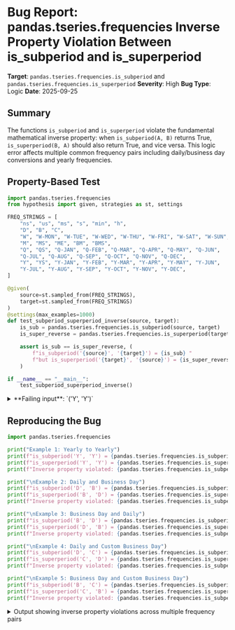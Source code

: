# Bug Report: pandas.tseries.frequencies Inverse Property Violation Between is_subperiod and is_superperiod

**Target**: `pandas.tseries.frequencies.is_subperiod` and `pandas.tseries.frequencies.is_superperiod`
**Severity**: High
**Bug Type**: Logic
**Date**: 2025-09-25

## Summary

The functions `is_subperiod` and `is_superperiod` violate the fundamental mathematical inverse property: when `is_subperiod(A, B)` returns True, `is_superperiod(B, A)` should also return True, and vice versa. This logic error affects multiple common frequency pairs including daily/business day conversions and yearly frequencies.

## Property-Based Test

```python
import pandas.tseries.frequencies
from hypothesis import given, strategies as st, settings

FREQ_STRINGS = [
    "ns", "us", "ms", "s", "min", "h",
    "D", "B", "C",
    "W", "W-MON", "W-TUE", "W-WED", "W-THU", "W-FRI", "W-SAT", "W-SUN",
    "M", "MS", "ME", "BM", "BMS",
    "Q", "QS", "Q-JAN", "Q-FEB", "Q-MAR", "Q-APR", "Q-MAY", "Q-JUN",
    "Q-JUL", "Q-AUG", "Q-SEP", "Q-OCT", "Q-NOV", "Q-DEC",
    "Y", "YS", "Y-JAN", "Y-FEB", "Y-MAR", "Y-APR", "Y-MAY", "Y-JUN",
    "Y-JUL", "Y-AUG", "Y-SEP", "Y-OCT", "Y-NOV", "Y-DEC",
]

@given(
    source=st.sampled_from(FREQ_STRINGS),
    target=st.sampled_from(FREQ_STRINGS)
)
@settings(max_examples=1000)
def test_subperiod_superperiod_inverse(source, target):
    is_sub = pandas.tseries.frequencies.is_subperiod(source, target)
    is_super_reverse = pandas.tseries.frequencies.is_superperiod(target, source)

    assert is_sub == is_super_reverse, (
        f"is_subperiod('{source}', '{target}') = {is_sub} "
        f"but is_superperiod('{target}', '{source}') = {is_super_reverse}"
    )

if __name__ == "__main__":
    test_subperiod_superperiod_inverse()
```

<details>

<summary>
**Failing input**: `('Y', 'Y')`
</summary>
```
Traceback (most recent call last):
  File "/home/npc/pbt/agentic-pbt/worker_/9/hypo.py", line 30, in <module>
    test_subperiod_superperiod_inverse()
    ~~~~~~~~~~~~~~~~~~~~~~~~~~~~~~~~~~^^
  File "/home/npc/pbt/agentic-pbt/worker_/9/hypo.py", line 16, in test_subperiod_superperiod_inverse
    source=st.sampled_from(FREQ_STRINGS),
               ^^^
  File "/home/npc/miniconda/lib/python3.13/site-packages/hypothesis/core.py", line 2124, in wrapped_test
    raise the_error_hypothesis_found
  File "/home/npc/pbt/agentic-pbt/worker_/9/hypo.py", line 24, in test_subperiod_superperiod_inverse
    assert is_sub == is_super_reverse, (
           ^^^^^^^^^^^^^^^^^^^^^^^^^^
AssertionError: is_subperiod('Y', 'Y') = False but is_superperiod('Y', 'Y') = True
Falsifying example: test_subperiod_superperiod_inverse(
    source='Y',
    target='Y',
)
Explanation:
    These lines were always and only run by failing examples:
        /home/npc/miniconda/lib/python3.13/site-packages/pandas/tseries/frequencies.py:512
```
</details>

## Reproducing the Bug

```python
import pandas.tseries.frequencies

print("Example 1: Yearly to Yearly")
print(f"is_subperiod('Y', 'Y') = {pandas.tseries.frequencies.is_subperiod('Y', 'Y')}")
print(f"is_superperiod('Y', 'Y') = {pandas.tseries.frequencies.is_superperiod('Y', 'Y')}")
print(f"Inverse property violated: {pandas.tseries.frequencies.is_subperiod('Y', 'Y')} != {pandas.tseries.frequencies.is_superperiod('Y', 'Y')}")

print("\nExample 2: Daily and Business Day")
print(f"is_subperiod('D', 'B') = {pandas.tseries.frequencies.is_subperiod('D', 'B')}")
print(f"is_superperiod('B', 'D') = {pandas.tseries.frequencies.is_superperiod('B', 'D')}")
print(f"Inverse property violated: {pandas.tseries.frequencies.is_subperiod('D', 'B')} != {pandas.tseries.frequencies.is_superperiod('B', 'D')}")

print("\nExample 3: Business Day and Daily")
print(f"is_subperiod('B', 'D') = {pandas.tseries.frequencies.is_subperiod('B', 'D')}")
print(f"is_superperiod('D', 'B') = {pandas.tseries.frequencies.is_superperiod('D', 'B')}")
print(f"Inverse property violated: {pandas.tseries.frequencies.is_subperiod('B', 'D')} != {pandas.tseries.frequencies.is_superperiod('D', 'B')}")

print("\nExample 4: Daily and Custom Business Day")
print(f"is_subperiod('D', 'C') = {pandas.tseries.frequencies.is_subperiod('D', 'C')}")
print(f"is_superperiod('C', 'D') = {pandas.tseries.frequencies.is_superperiod('C', 'D')}")
print(f"Inverse property violated: {pandas.tseries.frequencies.is_subperiod('D', 'C')} != {pandas.tseries.frequencies.is_superperiod('C', 'D')}")

print("\nExample 5: Business Day and Custom Business Day")
print(f"is_subperiod('B', 'C') = {pandas.tseries.frequencies.is_subperiod('B', 'C')}")
print(f"is_superperiod('C', 'B') = {pandas.tseries.frequencies.is_superperiod('C', 'B')}")
print(f"Inverse property violated: {pandas.tseries.frequencies.is_subperiod('B', 'C')} != {pandas.tseries.frequencies.is_superperiod('C', 'B')}")
```

<details>

<summary>
Output showing inverse property violations across multiple frequency pairs
</summary>
```
Example 1: Yearly to Yearly
is_subperiod('Y', 'Y') = False
is_superperiod('Y', 'Y') = True
Inverse property violated: False != True

Example 2: Daily and Business Day
is_subperiod('D', 'B') = False
is_superperiod('B', 'D') = True
Inverse property violated: False != True

Example 3: Business Day and Daily
is_subperiod('B', 'D') = False
is_superperiod('D', 'B') = True
Inverse property violated: False != True

Example 4: Daily and Custom Business Day
is_subperiod('D', 'C') = False
is_superperiod('C', 'D') = True
Inverse property violated: False != True

Example 5: Business Day and Custom Business Day
is_subperiod('B', 'C') = False
is_superperiod('C', 'B') = True
Inverse property violated: False != True
```
</details>

## Why This Is A Bug

The functions `is_subperiod` and `is_superperiod` are documented as checking whether downsampling and upsampling are possible between two frequencies. According to their docstrings:

- `is_subperiod(source, target)`: "Returns True if downsampling is possible between source and target frequencies"
- `is_superperiod(source, target)`: "Returns True if upsampling is possible between source and target frequencies"

By mathematical definition, these operations should be inverses of each other: if you can downsample from frequency A to frequency B, then you must be able to upsample from frequency B back to frequency A. This is a fundamental property that any reasonable implementation should maintain.

The bug occurs because of inconsistent frequency sets in the implementation:

1. **Business Day ('B') inconsistency**: In `is_subperiod` (line 468), when `target == "B"`, it only checks if `source in {"B", "h", "min", "s", "ms", "us", "ns"}`, missing 'D' and 'C'. However, in `is_superperiod` (line 526), when `source == "B"`, it checks if `target in {"D", "C", "B", "h", "min", "s", "ms", "us", "ns"}`, which includes 'D' and 'C'.

2. **Custom Business Day ('C') inconsistency**: Similar issue at lines 470 (is_subperiod) vs 528 (is_superperiod).

3. **Daily ('D') inconsistency**: Similar issue at lines 472 (is_subperiod) vs 530 (is_superperiod).

4. **Annual ('Y') reflexive case**: The `is_subperiod` function doesn't handle the reflexive case where source and target are both annual frequencies with the same month, while `is_superperiod` correctly returns True for this case (lines 511-512).

## Relevant Context

- Source code location: `/home/npc/miniconda/lib/python3.13/site-packages/pandas/tseries/frequencies.py`
- Functions affected: `is_subperiod` (lines 434-486) and `is_superperiod` (lines 489-544)
- These functions are critical for pandas time series resampling operations and frequency conversion validation
- The bug affects common business analytics use cases involving daily/business day conversions and yearly aggregations
- pandas documentation: https://pandas.pydata.org/docs/reference/api/pandas.tseries.frequencies.is_subperiod.html

## Proposed Fix

```diff
--- a/pandas/tseries/frequencies.py
+++ b/pandas/tseries/frequencies.py
@@ -454,6 +454,9 @@ def is_subperiod(source, target) -> bool:
     target = _maybe_coerce_freq(target)

     if _is_annual(target):
+        if _is_annual(source):
+            return get_rule_month(source) == get_rule_month(target)
+
         if _is_quarterly(source):
             return _quarter_months_conform(
                 get_rule_month(source), get_rule_month(target)
@@ -466,11 +469,11 @@ def is_subperiod(source, target) -> bool:
     elif _is_weekly(target):
         return source in {target, "D", "C", "B", "h", "min", "s", "ms", "us", "ns"}
     elif target == "B":
-        return source in {"B", "h", "min", "s", "ms", "us", "ns"}
+        return source in {"D", "C", "B", "h", "min", "s", "ms", "us", "ns"}
     elif target == "C":
-        return source in {"C", "h", "min", "s", "ms", "us", "ns"}
+        return source in {"D", "C", "B", "h", "min", "s", "ms", "us", "ns"}
     elif target == "D":
-        return source in {"D", "h", "min", "s", "ms", "us", "ns"}
+        return source in {"D", "C", "B", "h", "min", "s", "ms", "us", "ns"}
     elif target == "h":
         return source in {"h", "min", "s", "ms", "us", "ns"}
     elif target == "min":
```